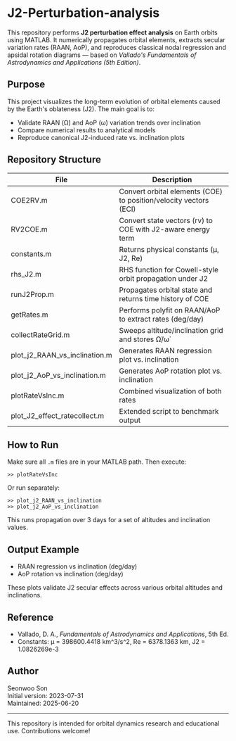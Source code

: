 # J2-Perturbation-analysis

This repository performs **J2 perturbation effect analysis** on Earth orbits using MATLAB. It numerically propagates orbital elements, extracts secular variation rates (RAAN, AoP), and reproduces classical nodal regression and apsidal rotation diagrams — based on *Vallado's Fundamentals of Astrodynamics and Applications (5th Edition)*.

## Purpose

This project visualizes the long-term evolution of orbital elements caused by the Earth's oblateness (J2). The main goal is to:

- Validate RAAN (Ω̇) and AoP (ω̇) variation trends over inclination
- Compare numerical results to analytical models
- Reproduce canonical J2-induced rate vs. inclination plots

## Repository Structure

| File                          | Description                                                       |
|-------------------------------|-------------------------------------------------------------------|
| COE2RV.m                      | Convert orbital elements (COE) to position/velocity vectors (ECI) |
| RV2COE.m                      | Convert state vectors (rv) to COE with J2-aware energy term       |
| constants.m                   | Returns physical constants (μ, J2, Re)                            |
| rhs_J2.m                      | RHS function for Cowell-style orbit propagation under J2          |
| runJ2Prop.m                   | Propagates orbital state and returns time history of COE          |
| getRates.m                    | Performs polyfit on RAAN/AoP to extract rates (deg/day)           |
| collectRateGrid.m             | Sweeps altitude/inclination grid and stores Ω̇/ω̇                 |
| plot_j2_RAAN_vs_inclination.m | Generates RAAN regression plot vs. inclination                   |
| plot_j2_AoP_vs_inclination.m  | Generates AoP rotation plot vs. inclination                      |
| plotRateVsInc.m               | Combined visualization of both rates                             |
| plot_J2_effect_ratecollect.m  | Extended script to benchmark output                              |

## How to Run

Make sure all `.m` files are in your MATLAB path. Then execute:

    >> plotRateVsInc

Or run separately:

    >> plot_j2_RAAN_vs_inclination
    >> plot_j2_AoP_vs_inclination

This runs propagation over 3 days for a set of altitudes and inclination values.

## Output Example

- RAAN regression vs inclination (deg/day)
- AoP rotation vs inclination (deg/day)

These plots validate J2 secular effects across various orbital altitudes and inclinations.

## Reference

- Vallado, D. A., *Fundamentals of Astrodynamics and Applications*, 5th Ed.
- Constants: μ = 398600.4418 km^3/s^2, Re = 6378.1363 km, J2 = 1.0826269e-3

## Author

Seonwoo Son  
Initial version: 2023-07-31  
Maintained: 2025-06-20

---

This repository is intended for orbital dynamics research and educational use. Contributions welcome!
